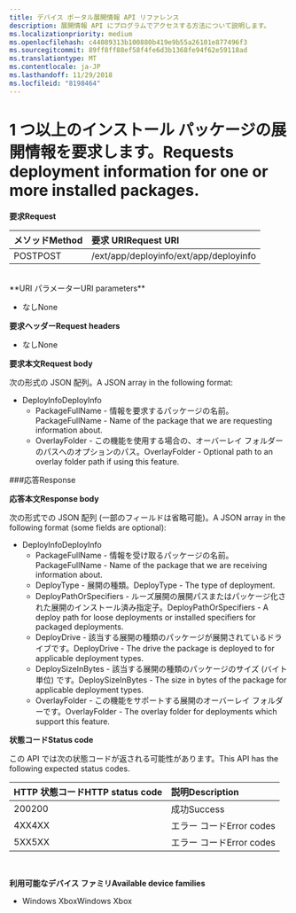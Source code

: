 ```yaml
---
title: デバイス ポータル展開情報 API リファレンス
description: 展開情報 API にプログラムでアクセスする方法について説明します。
ms.localizationpriority: medium
ms.openlocfilehash: c44089313b100880b419e9b55a26101e877496f3
ms.sourcegitcommit: 89ff8ff88ef58f4fe6d3b1368fe94f62e59118ad
ms.translationtype: MT
ms.contentlocale: ja-JP
ms.lasthandoff: 11/29/2018
ms.locfileid: "8198464"
---
```

# <a name="requests-deployment-information-for-one-or-more-installed-packages"></a><span data-ttu-id="c39a8-103">1 つ以上のインストール パッケージの展開情報を要求します。</span><span class="sxs-lookup"><span data-stu-id="c39a8-103">Requests deployment information for one or more installed packages.</span></span>

**<span data-ttu-id="c39a8-104">要求</span><span class="sxs-lookup"><span data-stu-id="c39a8-104">Request</span></span>**

<span data-ttu-id="c39a8-105">メソッド</span><span class="sxs-lookup"><span data-stu-id="c39a8-105">Method</span></span>      | <span data-ttu-id="c39a8-106">要求 URI</span><span class="sxs-lookup"><span data-stu-id="c39a8-106">Request URI</span></span>
:------     | :------
<span data-ttu-id="c39a8-107">POST</span><span class="sxs-lookup"><span data-stu-id="c39a8-107">POST</span></span> | <span data-ttu-id="c39a8-108">/ext/app/deployinfo</span><span class="sxs-lookup"><span data-stu-id="c39a8-108">/ext/app/deployinfo</span></span>
<br />
**<span data-ttu-id="c39a8-109">URI パラメーター</span><span class="sxs-lookup"><span data-stu-id="c39a8-109">URI parameters</span></span>**

 - <span data-ttu-id="c39a8-110">なし</span><span class="sxs-lookup"><span data-stu-id="c39a8-110">None</span></span>

**<span data-ttu-id="c39a8-111">要求ヘッダー</span><span class="sxs-lookup"><span data-stu-id="c39a8-111">Request headers</span></span>**

- <span data-ttu-id="c39a8-112">なし</span><span class="sxs-lookup"><span data-stu-id="c39a8-112">None</span></span>

**<span data-ttu-id="c39a8-113">要求本文</span><span class="sxs-lookup"><span data-stu-id="c39a8-113">Request body</span></span>**

<span data-ttu-id="c39a8-114">次の形式の JSON 配列。</span><span class="sxs-lookup"><span data-stu-id="c39a8-114">A JSON array in the following format:</span></span>

* <span data-ttu-id="c39a8-115">DeployInfo</span><span class="sxs-lookup"><span data-stu-id="c39a8-115">DeployInfo</span></span>
  * <span data-ttu-id="c39a8-116">PackageFullName - 情報を要求するパッケージの名前。</span><span class="sxs-lookup"><span data-stu-id="c39a8-116">PackageFullName - Name of the package that we are requesting information about.</span></span>
  * <span data-ttu-id="c39a8-117">OverlayFolder - この機能を使用する場合の、オーバーレイ フォルダーのパスへのオプションのパス。</span><span class="sxs-lookup"><span data-stu-id="c39a8-117">OverlayFolder - Optional path to an overlay folder path if using this feature.</span></span>

###<a name="response"></a><span data-ttu-id="c39a8-118">応答</span><span class="sxs-lookup"><span data-stu-id="c39a8-118">Response</span></span>

**<span data-ttu-id="c39a8-119">応答本文</span><span class="sxs-lookup"><span data-stu-id="c39a8-119">Response body</span></span>**

<span data-ttu-id="c39a8-120">次の形式での JSON 配列 (一部のフィールドは省略可能)。</span><span class="sxs-lookup"><span data-stu-id="c39a8-120">A JSON array in the following format (some fields are optional):</span></span>

* <span data-ttu-id="c39a8-121">DeployInfo</span><span class="sxs-lookup"><span data-stu-id="c39a8-121">DeployInfo</span></span>
  * <span data-ttu-id="c39a8-122">PackageFullName - 情報を受け取るパッケージの名前。</span><span class="sxs-lookup"><span data-stu-id="c39a8-122">PackageFullName - Name of the package that we are receiving information about.</span></span>
  * <span data-ttu-id="c39a8-123">DeployType - 展開の種類。</span><span class="sxs-lookup"><span data-stu-id="c39a8-123">DeployType - The type of deployment.</span></span>
  * <span data-ttu-id="c39a8-124">DeployPathOrSpecifiers - ルーズ展開の展開パスまたはパッケージ化された展開のインストール済み指定子。</span><span class="sxs-lookup"><span data-stu-id="c39a8-124">DeployPathOrSpecifiers - A deploy path for loose deployments or installed specifiers for packaged deployments.</span></span>
  * <span data-ttu-id="c39a8-125">DeployDrive - 該当する展開の種類のパッケージが展開されているドライブです。</span><span class="sxs-lookup"><span data-stu-id="c39a8-125">DeployDrive - The drive the package is deployed to for applicable deployment types.</span></span>
  * <span data-ttu-id="c39a8-126">DeploySizeInBytes - 該当する展開の種類のパッケージのサイズ (バイト単位) です。</span><span class="sxs-lookup"><span data-stu-id="c39a8-126">DeploySizeInBytes - The size in bytes of the package for applicable deployment types.</span></span>
  * <span data-ttu-id="c39a8-127">OverlayFolder - この機能をサポートする展開のオーバーレイ フォルダーです。</span><span class="sxs-lookup"><span data-stu-id="c39a8-127">OverlayFolder - The overlay folder for deployments which support this feature.</span></span>

**<span data-ttu-id="c39a8-128">状態コード</span><span class="sxs-lookup"><span data-stu-id="c39a8-128">Status code</span></span>**

<span data-ttu-id="c39a8-129">この API では次の状態コードが返される可能性があります。</span><span class="sxs-lookup"><span data-stu-id="c39a8-129">This API has the following expected status codes.</span></span>

<span data-ttu-id="c39a8-130">HTTP 状態コード</span><span class="sxs-lookup"><span data-stu-id="c39a8-130">HTTP status code</span></span>      | <span data-ttu-id="c39a8-131">説明</span><span class="sxs-lookup"><span data-stu-id="c39a8-131">Description</span></span>
:------     | :-----
<span data-ttu-id="c39a8-132">200</span><span class="sxs-lookup"><span data-stu-id="c39a8-132">200</span></span> | <span data-ttu-id="c39a8-133">成功</span><span class="sxs-lookup"><span data-stu-id="c39a8-133">Success</span></span>
<span data-ttu-id="c39a8-134">4XX</span><span class="sxs-lookup"><span data-stu-id="c39a8-134">4XX</span></span> | <span data-ttu-id="c39a8-135">エラー コード</span><span class="sxs-lookup"><span data-stu-id="c39a8-135">Error codes</span></span>
<span data-ttu-id="c39a8-136">5XX</span><span class="sxs-lookup"><span data-stu-id="c39a8-136">5XX</span></span> | <span data-ttu-id="c39a8-137">エラー コード</span><span class="sxs-lookup"><span data-stu-id="c39a8-137">Error codes</span></span>
<br />

**<span data-ttu-id="c39a8-138">利用可能なデバイス ファミリ</span><span class="sxs-lookup"><span data-stu-id="c39a8-138">Available device families</span></span>**

* <span data-ttu-id="c39a8-139">Windows Xbox</span><span class="sxs-lookup"><span data-stu-id="c39a8-139">Windows Xbox</span></span>